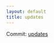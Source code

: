 ```yaml
---
layout: default
title: updates
---
```


Commit: [updates](https://github.com/DanGahanCGI/DanGahanCGI.github.io/commit/f33d1be4dedf8afa4999e71396b3bc0a1863eeaa)

